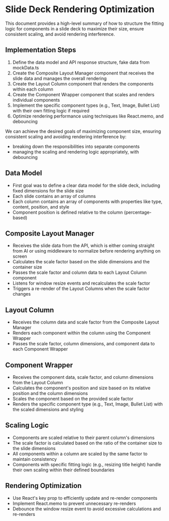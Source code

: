 # Slide Deck Rendering Optimization

This document provides a high-level summary of how to structure the fitting logic for components in a slide deck to maximize their size, ensure consistent scaling, and avoid rendering interference.

## Implementation Steps

1. Define the data model and API response structure, fake data from mockData.ts
2. Create the Composite Layout Manager component that receives the slide data and manages the overall rendering
3. Create the Layout Column component that renders the components within each column
4. Create the Component Wrapper component that scales and renders individual components
5. Implement the specific component types (e.g., Text, Image, Bullet List) with their own fitting logic if required
6. Optimize rendering performance using techniques like React.memo, and debouncing

We can achieve the desired goals of maximizing component size, ensuring consistent scaling  and avoiding rendering interference by:
- breaking down the responsibilities into separate components
- managing the scaling and rendering logic appropriately, with debouncing

## Data Model

- First goal was to define a clear data model for the slide deck, including fixed dimensions for the slide size
- Each slide contains an array of columns
- Each column contains an array of components with properties like type, content, position, and style
- Component position is defined relative to the column (percentage-based)

## Composite Layout Manager

- Receives the slide data from the API, which is either coming straight from AI or using middleware to normalize before rendering anything on screen
- Calculates the scale factor based on the slide dimensions and the container size
- Passes the scale factor and column data to each Layout Column component
- Listens for window resize events and recalculates the scale factor
- Triggers a re-render of the Layout Columns when the scale factor changes

## Layout Column

- Receives the column data and scale factor from the Composite Layout Manager
- Renders each component within the column using the Component Wrapper
- Passes the scale factor, column dimensions, and component data to each Component Wrapper

## Component Wrapper

- Receives the component data, scale factor, and column dimensions from the Layout Column
- Calculates the component's position and size based on its relative position and the column dimensions
- Scales the component based on the provided scale factor
- Renders the specific component type (e.g., Text, Image, Bullet List) with the scaled dimensions and styling

## Scaling Logic

- Components are scaled relative to their parent column's dimensions
- The scale factor is calculated based on the ratio of the container size to the slide dimensions
- All components within a column are scaled by the same factor to maintain consistency
- Components with specific fitting logic (e.g., resizing title height) handle their own scaling within their defined boundaries

## Rendering Optimization

- Use React's key prop to efficiently update and re-render components
- Implement React.memo to prevent unnecessary re-renders
- Debounce the window resize event to avoid excessive calculations and re-renders

